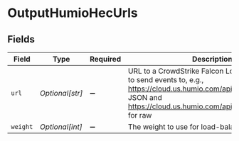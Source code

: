 # OutputHumioHecUrls


## Fields

| Field                                                                                                                                                                                      | Type                                                                                                                                                                                       | Required                                                                                                                                                                                   | Description                                                                                                                                                                                |
| ------------------------------------------------------------------------------------------------------------------------------------------------------------------------------------------ | ------------------------------------------------------------------------------------------------------------------------------------------------------------------------------------------ | ------------------------------------------------------------------------------------------------------------------------------------------------------------------------------------------ | ------------------------------------------------------------------------------------------------------------------------------------------------------------------------------------------ |
| `url`                                                                                                                                                                                      | *Optional[str]*                                                                                                                                                                            | :heavy_minus_sign:                                                                                                                                                                         | URL to a CrowdStrike Falcon LogScale endpoint to send events to, e.g., https://cloud.us.humio.com/api/v1/ingest/hec for JSON and https://cloud.us.humio.com/api/v1/ingest/hec/raw for raw  |
| `weight`                                                                                                                                                                                   | *Optional[int]*                                                                                                                                                                            | :heavy_minus_sign:                                                                                                                                                                         | The weight to use for load-balancing purposes.                                                                                                                                             |
